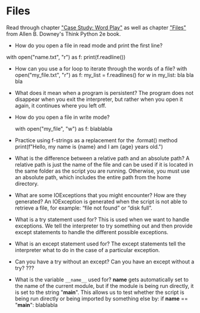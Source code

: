 # Files

Read through chapter ["Case Study: Word Play"](http://greenteapress.com/thinkpython2/html/thinkpython2010.html) as well as chapter ["Files"](http://greenteapress.com/thinkpython2/html/thinkpython2015.html) from
Allen B. Downey's Think Python 2e book.

- How do you open a file in read mode and print the first line?

with open("name.txt", "r") as f:
  print(f.readline())

- How can you use a for loop to iterate through the words of a file?
  with open("my_file.txt", "r") as f:
    my_list = f.readlines()
    for w in my_list:
      bla bla bla

- What does it mean when a program is persistent?
  The program does not disappear when you exit the interpreter, but rather when you open it again, it continues where you left off.

- How do you open a file in write mode?

    with open("my_file", "w") as f:
      blablabla

- Practice using f-strings as a replacement for the .format() method
  print(f"Hello, my name is {name} and I am {age} years old.")

- What is the difference between a relative path and an absolute path?
  A relative path is just the name of the file and can be used if it is located in the same folder as the script you are running. Otherwise, you must use an absolute path, which includes the entire path from the home directory.

- What are some IOExceptions that you might encounter? How are they generated?
  An IOException is generated when the script is not able to retrieve a file, for example: “file not found” or “disk full”.

- What is a try statement used for?
    This is used when we want to handle exceptions. We tell the interpreter to try something out and then provide except statements to handle the different possible exceptions.

- What is an except statement used for?
    The except statements tell the interpreter what to do in the case of a particular exception.

- Can you have a try without an except? Can you have an except without a try?
    ???

- What is the variable `__name__` used for?
    __name__ gets automatically set to the name of the current module, but if the module is being run directly, it is set to the string "__main__". This allows us to test whether the script is being run directly or being imported by something else by:
        if __name__ == "__main__":
            blablabla
